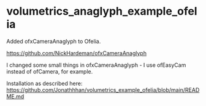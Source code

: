 # volumetrics_anaglyph_example_ofelia

Added ofxCameraAnaglyph to Ofelia.

https://github.com/NickHardeman/ofxCameraAnaglyph

I changed some small things in ofxCameraAnaglyph - I use ofEasyCam instead of ofCamera, for example.

Installation as described here: https://github.com/Jonathhhan/volumetrics_example_ofelia/blob/main/README.md
